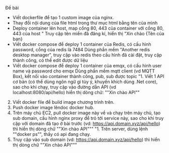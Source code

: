 Đề bài
- Viết dockerfile để tạo 1 custom image của nginx.
- Thay đổi nội dung của file html trong thư mục html bằng tên của mình
- Deploy container lên host, map cổng 80, 443 của container với cổng 80, 443 của host
"	Truy cập tên miền đã đăng kí, hiển thị "Xin chào {Tên của bạn}
- Viết docker compose để deploy 1 container của Redis, có cấu hình password, cổng của redis là 7484	Dùng phần mềm "Another redis desktop manager", truy cập vào redis theo cấu hình đã cài đặt, truy cập thành công, có thể edit được dữ liệu
- Viết docker compose để deploy 1 container của emqx, có cấu hình user name và password cho emqx	Dùng phần mềm mqtt client (vd MQTT Box), kết nối vào container thành công, pub, sub được topic
"1. Viết 1 API cơ bản (có thể dùng ngôn ngữ gì tùy ý, khuyến khích dùng .Net core), sao cho khi chạy, truy cập vào đường dẫn API (vd localhost:8080/api/hello) hiển thị dòng chữ: ""Xin chào API""
2. Viết docker file để build image chương trình trên.
3. Push docker image lêndoc docker hub.
4. Trên máy chủ EC2, pull docker image này về và chạy trên máy chủ, tạo sub domain, cấu hình nginx proxy để trỏ tới service này, sao cho khi truy cập với domain đã tạo ở bài trước (vd: https://api.domain.xyz/api/hello) thì hiển thị dòng chữ ""Xin chào API"""	"1. Trên server, dùng lệnh ""docker ps"", thấy có api đang chạy.
2. Truy cập vào sub domain (vd: https://api.domain.xyz/api/hello) thì hiển thị dòng chữ ""Xin chào API"""
